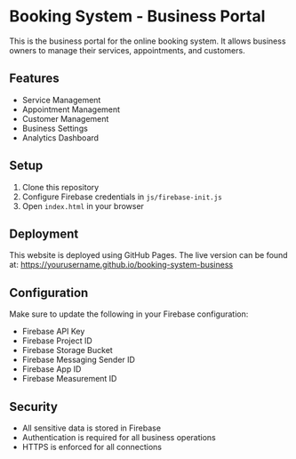 # Booking System - Business Portal

This is the business portal for the online booking system. It allows business owners to manage their services, appointments, and customers.

## Features

- Service Management
- Appointment Management
- Customer Management
- Business Settings
- Analytics Dashboard

## Setup

1. Clone this repository
2. Configure Firebase credentials in `js/firebase-init.js`
3. Open `index.html` in your browser

## Deployment

This website is deployed using GitHub Pages. The live version can be found at:
https://yourusername.github.io/booking-system-business

## Configuration

Make sure to update the following in your Firebase configuration:
- Firebase API Key
- Firebase Project ID
- Firebase Storage Bucket
- Firebase Messaging Sender ID
- Firebase App ID
- Firebase Measurement ID

## Security

- All sensitive data is stored in Firebase
- Authentication is required for all business operations
- HTTPS is enforced for all connections 